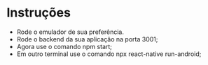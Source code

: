 # Instruções

- Rode o emulador de sua preferência.
- Rode o backend da sua aplicação na porta 3001;
- Agora use o comando npm start;
- Em outro terminal use o comando npx react-native run-android;

